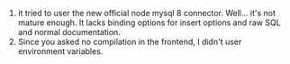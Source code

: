 1. it tried to user the new official node mysql 8 connector. Well... it's not mature enough.
It lacks binding options for insert options and raw SQL and normal documentation.
2. Since you asked no compilation in the frontend, I didn't user environment variables.